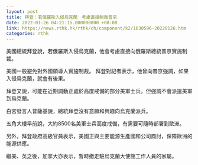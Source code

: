 ```yaml
---
layout: post
title: 拜登：若俄羅斯入侵烏克蘭　考慮直接制裁普京
date: 2022-01-26 04:21:15.000000000 +08:00
link: https://news.rthk.hk/rthk/ch/component/k2/1630596-20220126.htm
categories: rthk
---
```


美國總統拜登說，若俄羅斯入侵烏克蘭，他會考慮直接向俄羅斯總統普京實施制裁。

美國一般避免對外國領導人實施制裁。 拜登對記者表示，他曾向普京強調，如果入侵烏克蘭，就會有後果。 

拜登又說，可能在近期調動正處於高度戒備的部分美軍士兵，但強調不會派遣美軍到烏克蘭。 

白宮發言人普薩基說，總統拜登沒有意願和興趣向烏克蘭派兵。

五角大樓早前說，大約8500名美軍士兵高度戒備，有需要可隨時部署到歐洲。

另外，拜登政府高級官員表示，美國正與主要能源生產國和公司商討，保障歐洲的能源供應。

繼美、英之後，加拿大亦表示，暫時撤走駐烏克蘭大使館工作人員的家屬。
